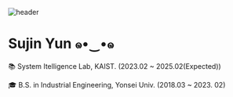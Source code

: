 ![header](https://capsule-render.vercel.app/api?type=waving&color=CDE29D&height=120&section=header)

#  Sujin Yun ๑•‿•๑ 

📚 System Itelligence Lab, KAIST. (2023.02 ~ 2025.02(Expected))


🎓 B.S. in Industrial Engineering, Yonsei Univ. (2018.03 ~ 2023. 02)



